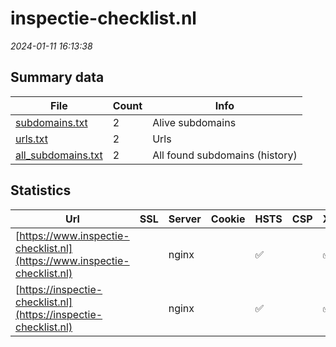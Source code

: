 # inspectie-checklist.nl
*2024-01-11 16:13:38*
## Summary data
| File       | Count | Info |
|------------|-------|------|
|[subdomains.txt](/data/inspectie-checklist.nl/subdomains.txt)|2|Alive subdomains|
|[urls.txt](/data/inspectie-checklist.nl/urls.txt)|2|Urls|
|[all_subdomains.txt](/data/inspectie-checklist.nl/all_subdomains.txt)|2|All found subdomains (history)|
## Statistics
| Url | SSL | Server | Cookie | HSTS | CSP | XFO | XXP | RP | Tech |Title |
|------------|-------|------|------|------|------|------|------|------|------|------|
|[https://www.inspectie-checklist.nl](https://www.inspectie-checklist.nl)| |nginx| |:white_check_mark: | |:white_check_mark: |:white_check_mark: |:white_check_mark: |Drupal:9 HSTS Ng...|De checklists va...|
|[https://inspectie-checklist.nl](https://inspectie-checklist.nl)| |nginx| |:white_check_mark: | |:white_check_mark: |:white_check_mark: |:white_check_mark: |HSTS Nginx|301 Moved Perman...|